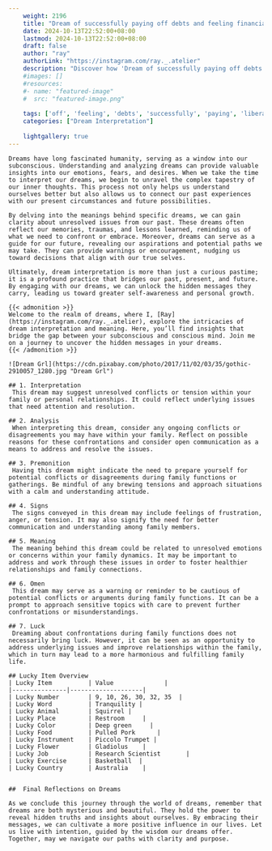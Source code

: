 ```yaml
---
    weight: 2196
    title: "Dream of successfully paying off debts and feeling financially liberated."  # Assuming 'title' column exists
    date: 2024-10-13T22:52:00+08:00
    lastmod: 2024-10-13T22:52:00+08:00
    draft: false
    author: "ray"
    authorLink: "https://instagram.com/ray._.atelier"
    description: "Discover how 'Dream of successfully paying off debts and feeling financially liberated.' can interpret your future and uncover its significant meanings in your life."
    #images: []
    #resources:
    #- name: "featured-image"
    #  src: "featured-image.png"
    
    tags: ['off', 'feeling', 'debts', 'successfully', 'paying', 'liberated.', 'Dream', 'and', 'of', 'financially']
    categories: ["Dream Interpretation"]
    
    lightgallery: true
---
```

    
    Dreams have long fascinated humanity, serving as a window into our subconscious. Understanding and analyzing dreams can provide valuable insights into our emotions, fears, and desires. When we take the time to interpret our dreams, we begin to unravel the complex tapestry of our inner thoughts. This process not only helps us understand ourselves better but also allows us to connect our past experiences with our present circumstances and future possibilities.
    
    By delving into the meanings behind specific dreams, we can gain clarity about unresolved issues from our past. These dreams often reflect our memories, traumas, and lessons learned, reminding us of what we need to confront or embrace. Moreover, dreams can serve as a guide for our future, revealing our aspirations and potential paths we may take. They can provide warnings or encouragement, nudging us toward decisions that align with our true selves.
    
    Ultimately, dream interpretation is more than just a curious pastime; it is a profound practice that bridges our past, present, and future. By engaging with our dreams, we can unlock the hidden messages they carry, leading us toward greater self-awareness and personal growth.
    
    {{< admonition >}}
    Welcome to the realm of dreams, where I, [Ray](https://instagram.com/ray._.atelier), explore the intricacies of dream interpretation and meaning. Here, you’ll find insights that bridge the gap between your subconscious and conscious mind. Join me on a journey to uncover the hidden messages in your dreams.
    {{< /admonition >}}
    
    ![Dream Grl](https://cdn.pixabay.com/photo/2017/11/02/03/35/gothic-2910057_1280.jpg "Dream Grl")
    
    ## 1. Interpretation
     This dream may suggest unresolved conflicts or tension within your family or personal relationships. It could reflect underlying issues that need attention and resolution.
    
    ## 2. Analysis
     When interpreting this dream, consider any ongoing conflicts or disagreements you may have within your family. Reflect on possible reasons for these confrontations and consider open communication as a means to address and resolve the issues.
    
    ## 3. Premonition
     Having this dream might indicate the need to prepare yourself for potential conflicts or disagreements during family functions or gatherings. Be mindful of any brewing tensions and approach situations with a calm and understanding attitude.
    
    ## 4. Signs
     The signs conveyed in this dream may include feelings of frustration, anger, or tension. It may also signify the need for better communication and understanding among family members.
    
    ## 5. Meaning
     The meaning behind this dream could be related to unresolved emotions or concerns within your family dynamics. It may be important to address and work through these issues in order to foster healthier relationships and family connections.
    
    ## 6. Omen
     This dream may serve as a warning or reminder to be cautious of potential conflicts or arguments during family functions. It can be a prompt to approach sensitive topics with care to prevent further confrontations or misunderstandings.
    
    ## 7. Luck
     Dreaming about confrontations during family functions does not necessarily bring luck. However, it can be seen as an opportunity to address underlying issues and improve relationships within the family, which in turn may lead to a more harmonious and fulfilling family life.
    
    ## Lucky Item Overview
    | Lucky Item          | Value              |
    |---------------|--------------------|
    | Lucky Number        | 9, 10, 26, 30, 32, 35  |
    | Lucky Word          | Tranquility |
    | Lucky Animal        | Squirrel |
    | Lucky Place         | Restroom     |
    | Lucky Color         | Deep green     |
    | Lucky Food          | Pulled Pork      |
    | Lucky Instrument    | Piccolo Trumpet |
    | Lucky Flower        | Gladiolus    |
    | Lucky Job           | Research Scientist       |
    | Lucky Exercise      | Basketball  |
    | Lucky Country       | Australia    |
    
    
    ##  Final Reflections on Dreams
    
    As we conclude this journey through the world of dreams, remember that dreams are both mysterious and beautiful. They hold the power to reveal hidden truths and insights about ourselves. By embracing their messages, we can cultivate a more positive influence in our lives. Let us live with intention, guided by the wisdom our dreams offer. Together, may we navigate our paths with clarity and purpose.
    
